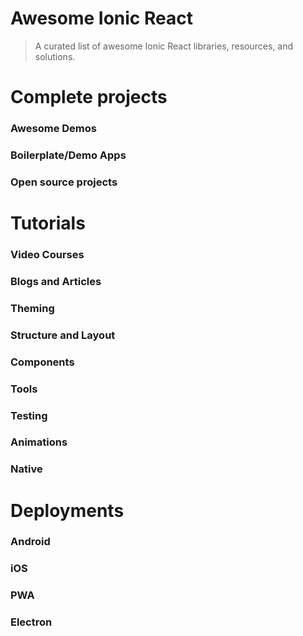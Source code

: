 # Awesome Ionic React

> A curated list of awesome Ionic React libraries, resources, and solutions.

# Complete projects

### Awesome Demos

### Boilerplate/Demo Apps

### Open source projects

# Tutorials

### Video Courses

### Blogs and Articles

### Theming

### Structure and Layout

### Components

### Tools

### Testing

### Animations

### Native

# Deployments

### Android

### iOS

### PWA

### Electron
